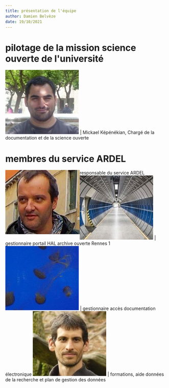 ```yaml
---
title: présentation de l'équipe
author: Damien Belvèze
date: 19/10/2021
---
```

# pilotage de la mission science ouverte de l'université

 ![](images\kepenekian2.jpg) | Mickael Képénékian, Chargé de la documentation et de la science ouverte

# membres du service ARDEL

<img src="images\thierry2.jpg" alt="Thierry Fournier" title="Thierry Fournier" align="left"> responsable du service ARDEL
![Laurent Jonchère](images\laurent2.jpg) | gestionnaire portail HAL archive ouverte Rennes 1
![Emilie Liard](images\liard2.jpg)   | gestionnaire accès documentation électronique
![Damien Belvèze](images\damien2.jpg)  | formations, aide données de la recherche et plan de gestion des données
